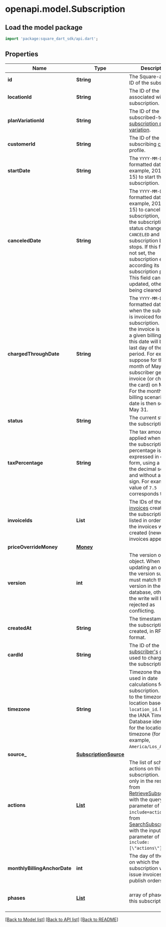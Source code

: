 # openapi.model.Subscription

## Load the model package
```dart
import 'package:square_dart_sdk/api.dart';
```

## Properties
Name | Type | Description | Notes
------------ | ------------- | ------------- | -------------
**id** | **String** | The Square-assigned ID of the subscription. | [optional] 
**locationId** | **String** | The ID of the location associated with the subscription. | [optional] 
**planVariationId** | **String** | The ID of the subscribed-to [subscription plan variation](https://developer.squareup.com/reference/square_2023-12-13/objects/CatalogSubscriptionPlanVariation). | [optional] 
**customerId** | **String** | The ID of the subscribing [customer](https://developer.squareup.com/reference/square_2023-12-13/objects/Customer) profile. | [optional] 
**startDate** | **String** | The `YYYY-MM-DD`-formatted date (for example, 2013-01-15) to start the subscription. | [optional] 
**canceledDate** | **String** | The `YYYY-MM-DD`-formatted date (for example, 2013-01-15) to cancel the subscription,  when the subscription status changes to `CANCELED` and the subscription billing stops.  If this field is not set, the subscription ends according its subscription plan.  This field cannot be updated, other than being cleared. | [optional] 
**chargedThroughDate** | **String** | The `YYYY-MM-DD`-formatted date up to when the subscriber is invoiced for the subscription.  After the invoice is sent for a given billing period, this date will be the last day of the billing period. For example, suppose for the month of May a subscriber gets an invoice (or charged the card) on May 1. For the monthly billing scenario, this date is then set to May 31. | [optional] 
**status** | **String** | The current status of the subscription. | [optional] 
**taxPercentage** | **String** | The tax amount applied when billing the subscription. The percentage is expressed in decimal form, using a `'.'` as the decimal separator and without a `'%'` sign. For example, a value of `7.5` corresponds to 7.5%. | [optional] 
**invoiceIds** | **List<String>** | The IDs of the [invoices](https://developer.squareup.com/reference/square_2023-12-13/objects/Invoice) created for the subscription, listed in order when the invoices were created (newest invoices appear first). | [optional] [default to const []]
**priceOverrideMoney** | [**Money**](Money.md) |  | [optional] 
**version** | **int** | The version of the object. When updating an object, the version supplied must match the version in the database, otherwise the write will be rejected as conflicting. | [optional] 
**createdAt** | **String** | The timestamp when the subscription was created, in RFC 3339 format. | [optional] 
**cardId** | **String** | The ID of the [subscriber's](https://developer.squareup.com/reference/square_2023-12-13/objects/Customer) [card](https://developer.squareup.com/reference/square_2023-12-13/objects/Card) used to charge for the subscription. | [optional] 
**timezone** | **String** | Timezone that will be used in date calculations for the subscription. Defaults to the timezone of the location based on `location_id`. Format: the IANA Timezone Database identifier for the location timezone (for example, `America/Los_Angeles`). | [optional] 
**source_** | [**SubscriptionSource**](SubscriptionSource.md) |  | [optional] 
**actions** | [**List<SubscriptionAction>**](SubscriptionAction.md) | The list of scheduled actions on this subscription. It is set only in the response from   [RetrieveSubscription](https://developer.squareup.com/reference/square_2023-12-13/subscriptions-api/retrieve-subscription) with the query parameter of `include=actions` or from  [SearchSubscriptions](https://developer.squareup.com/reference/square_2023-12-13/subscriptions-api/search-subscriptions) with the input parameter  of `include:[\"actions\"]`. | [optional] [default to const []]
**monthlyBillingAnchorDate** | **int** | The day of the month on which the subscription will issue invoices and publish orders. | [optional] 
**phases** | [**List<Phase>**](Phase.md) | array of phases for this subscription | [optional] [default to const []]

[[Back to Model list]](../README.md#documentation-for-models) [[Back to API list]](../README.md#documentation-for-api-endpoints) [[Back to README]](../README.md)


